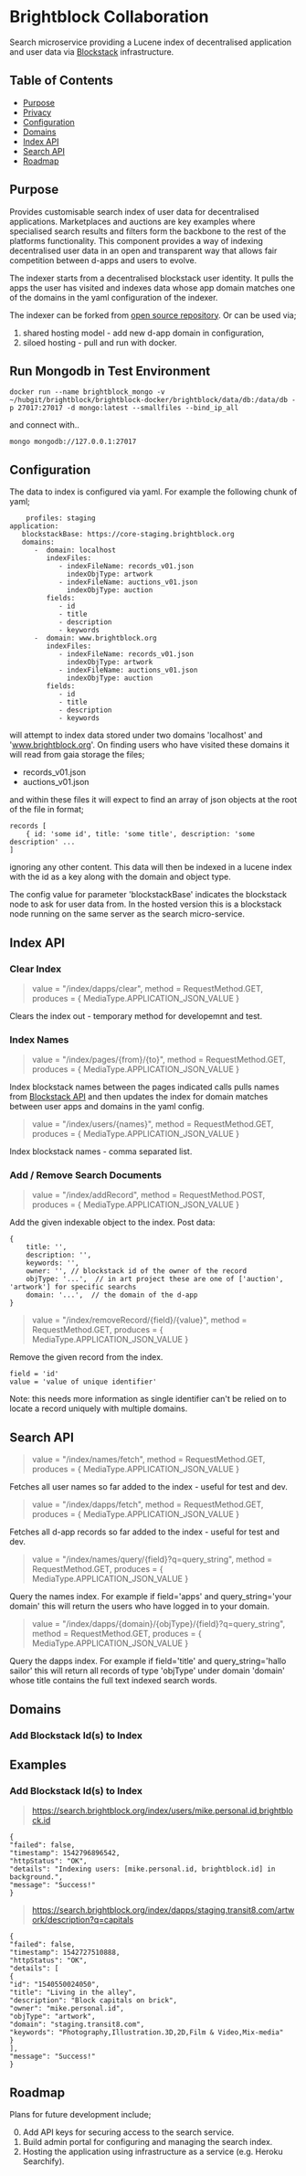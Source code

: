 # Brightblock Collaboration

Search microservice providing a Lucene index of decentralised application and user data via [Blockstack](https://blockstack.org) infrastructure. 

## Table of Contents

- [Purpose](#purpose)
- [Privacy](#privacy)
- [Configuration](#configuration)
- [Domains](#domains)
- [Index API](#index-api)
- [Search API](#search-api)
- [Roadmap](#roadmap)

## Purpose

Provides customisable search index of user data for decentralised applications. Marketplaces and auctions are 
key examples where specialised search results and filters form the backbone to the rest of the platforms functionality.
This component provides a way of indexing decentralised user data in an open and transparent way that allows fair
competition between d-apps and users to evolve. 

The indexer starts from a decentralised blockstack user identity. It pulls the apps the user has visited and 
indexes data whose app domain matches one of the domains in the yaml configuration of the indexer.

The indexer can be forked from [open source repository](https://github.com/mjoecohen/brightblock-search). Or can be
used via;

1. shared hosting model - add new d-app domain in configuration,
2. siloed hosting - pull and run with docker.

## Run Mongodb in Test Environment

```docker run --name brightblock_mongo -v ~/hubgit/brightblock/brightblock-docker/brightblock/data/db:/data/db -p 27017:27017 -d mongo:latest --smallfiles --bind_ip_all```

and connect with..

```mongo mongodb://127.0.0.1:27017```

## Configuration

The data to index is configured via yaml. For example the following chunk of yaml;
```spring:
    profiles: staging
application:
   blockstackBase: https://core-staging.brightblock.org
   domains:
      -  domain: localhost
         indexFiles: 
            - indexFileName: records_v01.json
              indexObjType: artwork
            - indexFileName: auctions_v01.json
              indexObjType: auction
         fields:
            - id
            - title
            - description
            - keywords
      -  domain: www.brightblock.org
         indexFiles: 
            - indexFileName: records_v01.json
              indexObjType: artwork
            - indexFileName: auctions_v01.json
              indexObjType: auction
         fields:
            - id
            - title
            - description
            - keywords
```
will attempt to index data stored under two domains 'localhost' and 'www.brightblock.org'. On finding users who have visited these 
domains it will read from gaia storage the files;
- records_v01.json
- auctions_v01.json

and within these files it will expect to find an array of json objects at the root of the file in format;

```
records [
	{ id: 'some id', title: 'some title', description: 'some description' ...
]
```

ignoring any other content. This data will then be indexed in a lucene index with the id as a key along with the domain and object type.

The config value for parameter 'blockstackBase' indicates the blockstack node to ask for user data from. In the hosted version this is a 
blockstack node running on the same server as the search micro-service.

## Index API

### Clear Index

> value = "/index/dapps/clear", method = RequestMethod.GET, produces = { MediaType.APPLICATION_JSON_VALUE }

Clears the index out - temporary method for developemnt and test.

### Index Names

> value = "/index/pages/{from}/{to}", method = RequestMethod.GET, produces = { MediaType.APPLICATION_JSON_VALUE }

Index blockstack names between the pages indicated calls pulls names from [Blockstack API](https://core.blockstack.org/) and then
updates the index for domain matches between user apps and domains in the yaml config.

> value = "/index/users/{names}", method = RequestMethod.GET, produces = { MediaType.APPLICATION_JSON_VALUE }

Index blockstack names - comma separated list.

### Add / Remove Search Documents

> value = "/index/addRecord", method = RequestMethod.POST, produces = { MediaType.APPLICATION_JSON_VALUE }

Add the given indexable object to the index. Post data:

```
{
	title: '',
	description: '',
	keywords: '',
	owner: '', // blockstack id of the owner of the record
	objType: '...',  // in art project these are one of ['auction', 'artwork'] for specific searchs
	domain: '...',  // the domain of the d-app
}
```

> value = "/index/removeRecord/{field}/{value}", method = RequestMethod.GET, produces = { MediaType.APPLICATION_JSON_VALUE }

Remove the given record from the index.

```
field = 'id'
value = 'value of unique identifier'
```

Note: this needs more information as single identifier can't be relied on to locate a record uniquely with multiple domains.


## Search API

> value = "/index/names/fetch", method = RequestMethod.GET, produces = { MediaType.APPLICATION_JSON_VALUE }

Fetches all user names so far added to the index - useful for test and dev.

> value = "/index/dapps/fetch", method = RequestMethod.GET, produces = { MediaType.APPLICATION_JSON_VALUE }

Fetches all d-app records so far added to the index - useful for test and dev.

> value = "/index/names/query/{field}?q=query_string", method = RequestMethod.GET, produces = { MediaType.APPLICATION_JSON_VALUE }

Query the names index. For example if field='apps' and query_string='your domain' this will return the users who have logged in to
your domain.

> value = "/index/dapps/{domain}/{objType}/{field}?q=query_string", method = RequestMethod.GET, produces = { MediaType.APPLICATION_JSON_VALUE }

Query the dapps index. For example if field='title' and query_string='hallo sailor' this will return all records of type 'objType' 
under domain 'domain' whose title contains the full text indexed search words.

## Domains

### Add Blockstack Id(s) to Index

## Examples

### Add Blockstack Id(s) to Index

> https://search.brightblock.org/index/users/mike.personal.id,brightblock.id

```
{
"failed": false,
"timestamp": 1542796896542,
"httpStatus": "OK",
"details": "Indexing users: [mike.personal.id, brightblock.id] in background.",
"message": "Success!"
}
```


> https://search.brightblock.org/index/dapps/staging.transit8.com/artwork/description?q=capitals

```
{
"failed": false,
"timestamp": 1542727510888,
"httpStatus": "OK",
"details": [
{
"id": "1540550024050",
"title": "Living in the alley",
"description": "Block capitals on brick",
"owner": "mike.personal.id",
"objType": "artwork",
"domain": "staging.transit8.com",
"keywords": "Photography,Illustration.3D,2D,Film & Video,Mix-media"
}
],
"message": "Success!"
}
```

## Roadmap

Plans for future development include;

0. Add API keys for securing access to the search service.
1. Build admin portal for configuring and managing the search index.
2. Hosting the application using infrastructure as a service (e.g. Heroku Searchify).


